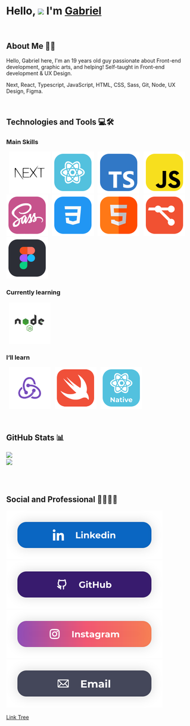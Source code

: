 # Hello, <img height="40px"  src=".GitHub/Hi.gif"> I'm [Gabriel](https://cutt.ly/stwgabriel)

<br>

## About Me 🧑‍💻

Hello, Gabriel here, I'm an 19 years old guy passionate about Front-end development, graphic arts, and helping!
Self-taught in Front-end development & UX Design.

Next, React, Typescript, JavaScript, HTML, CSS, Sass, Git, Node, UX Design, Figma.

<br>

## Technologies and Tools 💻🛠️

### Main Skills

<code title='NextJs'> ![icon](https://github.com/StwGabriel/Assets/blob/main/icons/nextjs-icon.svg)</code>
<code title='ReactJs'>![icon](https://github.com/StwGabriel/Assets/blob/main/icons/react-icon.svg)</code>
<code title='Typescript'> ![icon](https://github.com/StwGabriel/Assets/blob/main/icons/typescript-icon.svg)</code>
<code title='Javascript'> ![icon](https://github.com/StwGabriel/Assets/blob/main/icons/javascript-icon.svg)</code>
<code title='Sass'> ![icon](https://github.com/StwGabriel/Assets/blob/main/icons/sass-icon.svg)</code>
<code title='CSS'> ![icon](https://github.com/StwGabriel/Assets/blob/main/icons/css-icon.svg)</code>
<code title='HTML'> ![icon](https://github.com/StwGabriel/Assets/blob/main/icons/html-icon.svg)</code>
<code title='Git'> ![icon](https://github.com/StwGabriel/Assets/blob/main/icons/git-icon.svg)</code>
<code title='Figma'>![icon](https://github.com/StwGabriel/Assets/blob/main/icons/figma-icon.svg)</code>

### Currently learning

<code title='Node.Js'> ![icon](https://github.com/stwgabriel/assets/blob/main/icons/nodejs-icon.svg) </code>

### I‘ll learn

<code title='Redux'> ![icon](https://github.com/StwGabriel/Assets/blob/main/icons/redux-icon.svg)</code>
<code title='Swift'> ![icon](https://github.com/StwGabriel/Assets/blob/main/icons/swift-icon.svg)</code>
<code title='React Native'> ![icon](https://github.com/StwGabriel/Assets/blob/main/icons/react-native-icon.svg)</code>

<br>

## GitHub Stats 📊

  <a href="https://github.com/stwgabriel">
  <img width="450rem" src="https://github-readme-stats.vercel.app/api/top-langs/?username=stwGabriel&layout=compact&theme=vue-dark"/><br>
  <img width="450rem" src="https://github-readme-stats.vercel.app/api?username=stwGabriel&layout=compact&theme=vue-dark"/> 
  </a>
  
<br><br>

## Social and Professional 🏄‍♂️🤵‍♂️

   [![shield](https://github.com/StwGabriel/Assets/blob/main/readme-shields/linkedin-shield.svg)](https://www.linkedin.com/in/stwgabriel/)
   [![shield](https://github.com/StwGabriel/Assets/blob/main/readme-shields/github-shield.svg)](https://github.com/StwGabriel)
   [![shield](https://github.com/StwGabriel/Assets/blob/main/readme-shields/instagram-shield.svg)](https://www.instagram.com/stwgabriel/)
   [![shield](https://github.com/StwGabriel/Assets/blob/main/readme-shields/email-shield.svg)](mailto:talktogabriel@pm.me?Subject=Vim%20Pelo%20GitHub)

[ Link Tree ](https://cutt.ly/stwGabriel)
